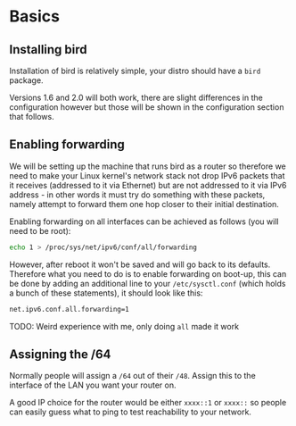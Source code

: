 Basics
======

## Installing bird

Installation of bird is relatively simple, your distro should have a `bird` package.

Versions 1.6 and 2.0 will both work, there are slight differences in the configuration
however but those will be shown in the configuration section that follows.

## Enabling forwarding

We will be setting up the machine that runs bird as a router so therefore
we need to make your Linux kernel's network stack not drop IPv6 packets
that it receives (addressed to it via Ethernet) but are not addressed to
it via IPv6 address - in other words it must try do something with these packets,
namely attempt to forward them one hop closer to their initial destination.

Enabling forwarding on all interfaces can be achieved as follows (you will need
to be root):

```bash
echo 1 > /proc/sys/net/ipv6/conf/all/forwarding
```

However, after reboot it won't be saved and will go back to its defaults. Therefore
what you need to do is to enable forwarding on boot-up, this can be done by
adding an additional line to your `/etc/sysctl.conf` (which holds a bunch of
these statements), it should look like this:

```bash
net.ipv6.conf.all.forwarding=1
```

TODO: Weird experience with me, only doing `all` made it work

## Assigning the /64

Normally people will assign a `/64` out of their `/48`. Assign this to the interface of the LAN you want your router on.

A good IP choice for the router would be either `xxxx::1` or `xxxx::` so people can easily guess what to ping to test reachability to your network.
